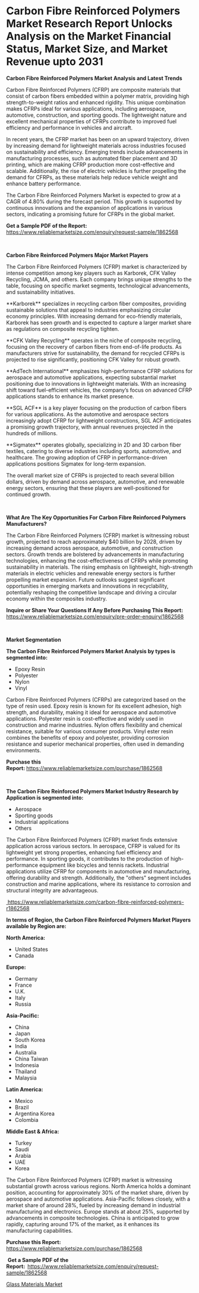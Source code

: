 <p><h1>Carbon Fibre Reinforced Polymers Market Research Report Unlocks Analysis on the Market Financial Status, Market Size, and Market Revenue upto 2031</h1></p><p><strong>Carbon Fibre Reinforced Polymers Market Analysis and Latest Trends</strong></p>
<p><p>Carbon Fibre Reinforced Polymers (CFRP) are composite materials that consist of carbon fibers embedded within a polymer matrix, providing high strength-to-weight ratios and enhanced rigidity. This unique combination makes CFRPs ideal for various applications, including aerospace, automotive, construction, and sporting goods. The lightweight nature and excellent mechanical properties of CFRPs contribute to improved fuel efficiency and performance in vehicles and aircraft.</p><p>In recent years, the CFRP market has been on an upward trajectory, driven by increasing demand for lightweight materials across industries focused on sustainability and efficiency. Emerging trends include advancements in manufacturing processes, such as automated fiber placement and 3D printing, which are making CFRP production more cost-effective and scalable. Additionally, the rise of electric vehicles is further propelling the demand for CFRPs, as these materials help reduce vehicle weight and enhance battery performance.</p><p>The Carbon Fibre Reinforced Polymers Market is expected to grow at a CAGR of 4.80% during the forecast period. This growth is supported by continuous innovations and the expansion of applications in various sectors, indicating a promising future for CFRPs in the global market.</p></p>
<p><strong>Get a Sample PDF of the Report:&nbsp;</strong> <a href="https://www.reliablemarketsize.com/enquiry/request-sample/1862568?utm_campaign=1103&utm_medium=2&utm_source=Github&utm_content=ia&utm_term=07112024&utm_id=carbon-fibre-reinforced-polymers">https://www.reliablemarketsize.com/enquiry/request-sample/1862568</a></p>
<p>&nbsp;</p>
<p><strong>Carbon Fibre Reinforced Polymers Major Market Players</strong></p>
<p><p>The Carbon Fibre Reinforced Polymers (CFRP) market is characterized by intense competition among key players such as Karborek, CFK Valley Recycling, JCMA, and others. Each company brings unique strengths to the table, focusing on specific market segments, technological advancements, and sustainability initiatives.</p><p>**Karborek** specializes in recycling carbon fiber composites, providing sustainable solutions that appeal to industries emphasizing circular economy principles. With increasing demand for eco-friendly materials, Karborek has seen growth and is expected to capture a larger market share as regulations on composite recycling tighten.</p><p>**CFK Valley Recycling** operates in the niche of composite recycling, focusing on the recovery of carbon fibers from end-of-life products. As manufacturers strive for sustainability, the demand for recycled CFRPs is projected to rise significantly, positioning CFK Valley for robust growth.</p><p>**AdTech International** emphasizes high-performance CFRP solutions for aerospace and automotive applications, expecting substantial market positioning due to innovations in lightweight materials. With an increasing shift toward fuel-efficient vehicles, the company’s focus on advanced CFRP applications stands to enhance its market presence.</p><p>**SGL ACF** is a key player focusing on the production of carbon fibers for various applications. As the automotive and aerospace sectors increasingly adopt CFRP for lightweight constructions, SGL ACF anticipates a promising growth trajectory, with annual revenues projected in the hundreds of millions.</p><p>**Sigmatex** operates globally, specializing in 2D and 3D carbon fiber textiles, catering to diverse industries including sports, automotive, and healthcare. The growing adoption of CFRP in performance-driven applications positions Sigmatex for long-term expansion.</p><p>The overall market size of CFRPs is projected to reach several billion dollars, driven by demand across aerospace, automotive, and renewable energy sectors, ensuring that these players are well-positioned for continued growth.</p></p>
<p>&nbsp;</p>
<p><strong>What Are The Key Opportunities For Carbon Fibre Reinforced Polymers Manufacturers?</strong></p>
<p><p>The Carbon Fibre Reinforced Polymers (CFRP) market is witnessing robust growth, projected to reach approximately $40 billion by 2028, driven by increasing demand across aerospace, automotive, and construction sectors. Growth trends are bolstered by advancements in manufacturing technologies, enhancing the cost-effectiveness of CFRPs while promoting sustainability in materials. The rising emphasis on lightweight, high-strength materials in electric vehicles and renewable energy sectors is further propelling market expansion. Future outlooks suggest significant opportunities in emerging markets and innovations in recyclability, potentially reshaping the competitive landscape and driving a circular economy within the composites industry.</p></p>
<p><strong>Inquire or Share Your Questions If Any Before Purchasing This Report:</strong> <a href="https://www.reliablemarketsize.com/enquiry/pre-order-enquiry/1862568?utm_campaign=1103&utm_medium=2&utm_source=Github&utm_content=ia&utm_term=07112024&utm_id=carbon-fibre-reinforced-polymers">https://www.reliablemarketsize.com/enquiry/pre-order-enquiry/1862568</a></p>
<p>&nbsp;</p>
<p><strong>Market Segmentation</strong></p>
<p><strong>The Carbon Fibre Reinforced Polymers Market Analysis by types is segmented into:</strong></p>
<p><ul><li>Epoxy Resin</li><li>Polyester</li><li>Nylon</li><li>Vinyl</li></ul></p>
<p><p>Carbon Fibre Reinforced Polymers (CFRPs) are categorized based on the type of resin used. Epoxy resin is known for its excellent adhesion, high strength, and durability, making it ideal for aerospace and automotive applications. Polyester resin is cost-effective and widely used in construction and marine industries. Nylon offers flexibility and chemical resistance, suitable for various consumer products. Vinyl ester resin combines the benefits of epoxy and polyester, providing corrosion resistance and superior mechanical properties, often used in demanding environments.</p></p>
<p><strong>Purchase this Report:&nbsp;</strong><a href="https://www.reliablemarketsize.com/purchase/1862568?utm_campaign=1103&utm_medium=2&utm_source=Github&utm_content=ia&utm_term=07112024&utm_id=carbon-fibre-reinforced-polymers">https://www.reliablemarketsize.com/purchase/1862568</a></p>
<p>&nbsp;</p>
<p><strong>The Carbon Fibre Reinforced Polymers Market Industry Research by Application is segmented into:</strong></p>
<p><ul><li>Aerospace</li><li>Sporting goods</li><li>Industrial applications</li><li>Others</li></ul></p>
<p><p>The Carbon Fibre Reinforced Polymers (CFRP) market finds extensive application across various sectors. In aerospace, CFRP is valued for its lightweight yet strong properties, enhancing fuel efficiency and performance. In sporting goods, it contributes to the production of high-performance equipment like bicycles and tennis rackets. Industrial applications utilize CFRP for components in automotive and manufacturing, offering durability and strength. Additionally, the "others" segment includes construction and marine applications, where its resistance to corrosion and structural integrity are advantageous.</p></p>
<p><a href="https://www.reliablemarketsize.com/carbon-fibre-reinforced-polymers-r1862568?utm_campaign=1103&utm_medium=2&utm_source=Github&utm_content=ia&utm_term=07112024&utm_id=carbon-fibre-reinforced-polymers">&nbsp;https://www.reliablemarketsize.com/carbon-fibre-reinforced-polymers-r1862568</a></p>
<p><strong>In terms of Region, the Carbon Fibre Reinforced Polymers Market Players available by Region are:</strong></p>
<p>
    <p> <strong> North America: </strong>
        <ul>
            <li>United States</li>
            <li>Canada</li>
        </ul>
        </p> 
    <p> <strong> Europe: </strong>
        <ul>
            <li>Germany</li>
            <li>France</li>
            <li>U.K.</li>
            <li>Italy</li>
            <li>Russia</li>
        </ul>
        </p> 
    <p> <strong> Asia-Pacific: </strong>
        <ul>
            <li>China</li>
            <li>Japan</li>
            <li>South Korea</li>
            <li>India</li>
            <li>Australia</li>
            <li>China Taiwan</li>
            <li>Indonesia</li>
            <li>Thailand</li>
            <li>Malaysia</li>
        </ul>
        </p> 
    <p> <strong> Latin America: </strong>
        <ul>
            <li>Mexico</li>
            <li>Brazil</li>
            <li>Argentina Korea</li>
            <li>Colombia</li>
        </ul>
        </p> 
    <p> <strong> Middle East & Africa: </strong>
        <ul>
            <li>Turkey</li>
            <li>Saudi</li>
            <li>Arabia</li>
            <li>UAE</li>
            <li>Korea</li>
        </ul>
    </p>
    </p>
<p><p>The Carbon Fibre Reinforced Polymers (CFRP) market is witnessing substantial growth across various regions. North America holds a dominant position, accounting for approximately 30% of the market share, driven by aerospace and automotive applications. Asia-Pacific follows closely, with a market share of around 28%, fueled by increasing demand in industrial manufacturing and electronics. Europe stands at about 25%, supported by advancements in composite technologies. China is anticipated to grow rapidly, capturing around 17% of the market, as it enhances its manufacturing capabilities.</p></p>
<p><strong>Purchase this Report: </strong><a href="https://www.reliablemarketsize.com/purchase/1862568?utm_campaign=1103&utm_medium=2&utm_source=Github&utm_content=ia&utm_term=07112024&utm_id=carbon-fibre-reinforced-polymers">https://www.reliablemarketsize.com/purchase/1862568</a></p>
<p>&nbsp;<strong>Get a Sample PDF of the Report:&nbsp;&nbsp;</strong><a href="https://www.reliablemarketsize.com/enquiry/request-sample/1862568?utm_campaign=1103&utm_medium=2&utm_source=Github&utm_content=ia&utm_term=07112024&utm_id=carbon-fibre-reinforced-polymers">https://www.reliablemarketsize.com/enquiry/request-sample/1862568</a></p>
<p><strong></strong></p>
<p><p><a href="https://github.com/gdfhhhj/Market-Research-Report-List-6/blob/main/glass-materials-market.md?utm_campaign=1103&utm_medium=2&utm_source=Github&utm_content=ia&utm_term=07112024&utm_id=carbon-fibre-reinforced-polymers">Glass Materials Market</a></p></p>